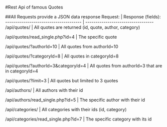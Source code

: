 #Rest Api of famous Quotes

##All Requests provide a JSON data response
Request:                               |                Response (fields):    
-------------------------------------- | ----------------------------------       
/api/quotes/                            | All quotes are returned (id,  quote, author, category)

/api/quotes/read_single.php?id=4      | The specific quote

/api/quotes/?authorId=10              | All quotes from authorId=10

/api/quotes/?categoryId=8             | All quotes in categoryId=8

/api/quotes/?authorId=3&categoryId=4   | All quotes from authorId=3 that are in categoryId=4 

/api/quotes/?limit=3                 | All quotes but limited to 3 quotes

/api/authors/                          | All authors with their id

/api/authors/read_single.php?id=5        | The specific author with their id

/api/categories/                     | All categories with their ids (id, category)

/api/categories/read_single.php?id=7      | The specific category with its id











 